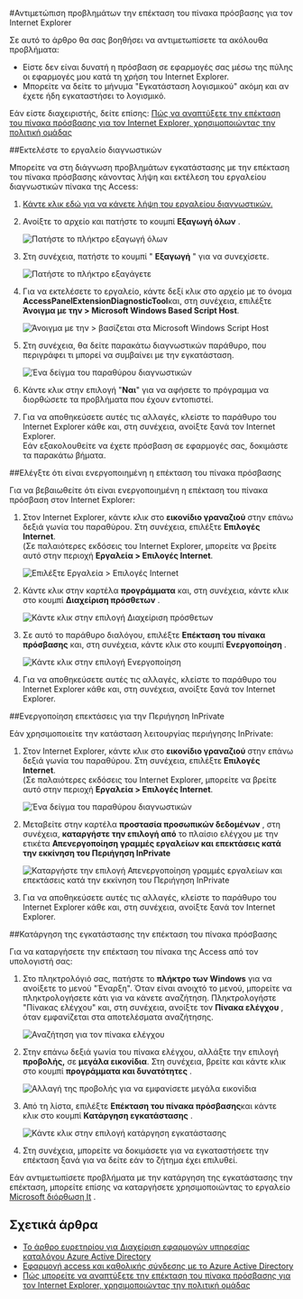 <properties
    pageTitle="Αντιμετώπιση προβλημάτων την επέκταση του πίνακα πρόσβασης για τον Internet Explorer | Microsoft Azure"
    description="Πώς μπορείτε να χρησιμοποιήσετε την πολιτική ομάδας για να αναπτύξετε το πρόσθετο του Internet Explorer για την πύλη οι εφαρμογές μου."
    services="active-directory"
    documentationCenter=""
    authors="MarkusVi"
    manager="femila"
    editor=""/>

<tags
    ms.service="active-directory"
    ms.devlang="na"
    ms.topic="article"
    ms.tgt_pltfrm="na"
    ms.workload="identity"
    ms.date="08/16/2016"
    ms.author="markvi"/>

#<a name="troubleshooting-the-access-panel-extension-for-internet-explorer"></a>Αντιμετώπιση προβλημάτων την επέκταση του πίνακα πρόσβασης για τον Internet Explorer

Σε αυτό το άρθρο θα σας βοηθήσει να αντιμετωπίσετε τα ακόλουθα προβλήματα:

- Είστε δεν είναι δυνατή η πρόσβαση σε εφαρμογές σας μέσω της πύλης οι εφαρμογές μου κατά τη χρήση του Internet Explorer.
- Μπορείτε να δείτε το μήνυμα "Εγκατάσταση λογισμικού" ακόμη και αν έχετε ήδη εγκαταστήσει το λογισμικό.

Εάν είστε διαχειριστής, δείτε επίσης: [Πώς να αναπτύξετε την επέκταση του πίνακα πρόσβασης για τον Internet Explorer, χρησιμοποιώντας την πολιτική ομάδας](active-directory-saas-ie-group-policy.md)

##<a name="run-the-diagnostic-tool"></a>Εκτελέστε το εργαλείο διαγνωστικών

Μπορείτε να στη διάγνωση προβλημάτων εγκατάστασης με την επέκταση του πίνακα πρόσβασης κάνοντας λήψη και εκτέλεση του εργαλείου διαγνωστικών πίνακα της Access:

1. [Κάντε κλικ εδώ για να κάνετε λήψη του εργαλείου διαγνωστικών.](https://account.activedirectory.windowsazure.com/applications/AccessPanelExtensionDiagnosticTool/AccessPanelExtensionDiagnosticTool.zip)

2. Ανοίξτε το αρχείο και πατήστε το κουμπί **Εξαγωγή όλων** .

    ![Πατήστε το πλήκτρο εξαγωγή όλων](./media/active-directory-saas-ie-troubleshooting/extract1.png)

3. Στη συνέχεια, πατήστε το κουμπί " **Εξαγωγή** " για να συνεχίσετε.

    ![Πατήστε το πλήκτρο εξαγάγετε](./media/active-directory-saas-ie-troubleshooting/extract2.png)

4. Για να εκτελέσετε το εργαλείο, κάντε δεξί κλικ στο αρχείο με το όνομα **AccessPanelExtensionDiagnosticTool**και, στη συνέχεια, επιλέξτε **Άνοιγμα με την > Microsoft Windows Based Script Host**.

    ![Άνοιγμα με την > βασίζεται στα Microsoft Windows Script Host](./media/active-directory-saas-ie-troubleshooting/open_tool.png)

5. Στη συνέχεια, θα δείτε παρακάτω διαγνωστικών παράθυρο, που περιγράφει τι μπορεί να συμβαίνει με την εγκατάσταση.

    ![Ένα δείγμα του παραθύρου διαγνωστικών](./media/active-directory-saas-ie-troubleshooting/tool_preview.png)

6. Κάντε κλικ στην επιλογή "**Ναι**" για να αφήσετε το πρόγραμμα να διορθώσετε τα προβλήματα που έχουν εντοπιστεί.

7. Για να αποθηκεύσετε αυτές τις αλλαγές, κλείστε το παράθυρο του Internet Explorer κάθε και, στη συνέχεια, ανοίξτε ξανά τον Internet Explorer.<br />Εάν εξακολουθείτε να έχετε πρόσβαση σε εφαρμογές σας, δοκιμάστε τα παρακάτω βήματα.

##<a name="check-that-the-access-panel-extension-is-enabled"></a>Ελέγξτε ότι είναι ενεργοποιημένη η επέκταση του πίνακα πρόσβασης

Για να βεβαιωθείτε ότι είναι ενεργοποιημένη η επέκταση του πίνακα πρόσβαση στον Internet Explorer:

1. Στον Internet Explorer, κάντε κλικ στο **εικονίδιο γραναζιού** στην επάνω δεξιά γωνία του παραθύρου. Στη συνέχεια, επιλέξτε **Επιλογές Internet**.<br />(Σε παλαιότερες εκδόσεις του Internet Explorer, μπορείτε να βρείτε αυτό στην περιοχή **Εργαλεία > Επιλογές Internet**.

    ![Επιλέξτε Εργαλεία > Επιλογές Internet](./media/active-directory-saas-ie-troubleshooting/internetoptions.png)

2. Κάντε κλικ στην καρτέλα **προγράμματα** και, στη συνέχεια, κάντε κλικ στο κουμπί **Διαχείριση πρόσθετων** .

    ![Κάντε κλικ στην επιλογή Διαχείριση πρόσθετων](./media/active-directory-saas-ie-troubleshooting/internetoptions_programs.png)

3. Σε αυτό το παράθυρο διαλόγου, επιλέξτε **Επέκταση του πίνακα πρόσβασης** και, στη συνέχεια, κάντε κλικ στο κουμπί **Ενεργοποίηση** .

    ![Κάντε κλικ στην επιλογή Ενεργοποίηση](./media/active-directory-saas-ie-troubleshooting/enableaddon.png)

4. Για να αποθηκεύσετε αυτές τις αλλαγές, κλείστε το παράθυρο του Internet Explorer κάθε και, στη συνέχεια, ανοίξτε ξανά τον Internet Explorer.

##<a name="enable-extensions-for-inprivate-browsing"></a>Ενεργοποίηση επεκτάσεις για την Περιήγηση InPrivate

Εάν χρησιμοποιείτε την κατάσταση λειτουργίας περιήγησης InPrivate:

1. Στον Internet Explorer, κάντε κλικ στο **εικονίδιο γραναζιού** στην επάνω δεξιά γωνία του παραθύρου. Στη συνέχεια, επιλέξτε **Επιλογές Internet**.<br />(Σε παλαιότερες εκδόσεις του Internet Explorer, μπορείτε να βρείτε αυτό στην περιοχή **Εργαλεία > Επιλογές Internet**.

    ![Ένα δείγμα του παραθύρου διαγνωστικών](./media/active-directory-saas-ie-troubleshooting/inprivateoptions.png)

2. Μεταβείτε στην καρτέλα **προστασία προσωπικών δεδομένων** , στη συνέχεια, **καταργήστε την επιλογή από** το πλαίσιο ελέγχου με την ετικέτα **Απενεργοποίηση γραμμές εργαλείων και επεκτάσεις κατά την εκκίνηση του Περιήγηση InPrivate**</p>

    ![Καταργήστε την επιλογή Απενεργοποίηση γραμμές εργαλείων και επεκτάσεις κατά την εκκίνηση του Περιήγηση InPrivate](./media/active-directory-saas-ie-troubleshooting/enabletoolbars.png)

3. Για να αποθηκεύσετε αυτές τις αλλαγές, κλείστε το παράθυρο του Internet Explorer κάθε και, στη συνέχεια, ανοίξτε ξανά τον Internet Explorer.

##<a name="uninstall-the-access-panel-extension"></a>Κατάργηση της εγκατάστασης την επέκταση του πίνακα πρόσβασης

Για να καταργήσετε την επέκταση του πίνακα της Access από τον υπολογιστή σας:

1. Στο πληκτρολόγιό σας, πατήστε το **πλήκτρο των Windows** για να ανοίξετε το μενού "Έναρξη". Όταν είναι ανοιχτό το μενού, μπορείτε να πληκτρολογήσετε κάτι για να κάνετε αναζήτηση. Πληκτρολογήστε "Πίνακας ελέγχου" και, στη συνέχεια, ανοίξτε τον **Πίνακα ελέγχου** , όταν εμφανίζεται στα αποτελέσματα αναζήτησης.

    ![Αναζήτηση για τον πίνακα ελέγχου](./media/active-directory-saas-ie-troubleshooting/search_sm.png)

2. Στην επάνω δεξιά γωνία του πίνακα ελέγχου, αλλάξτε την επιλογή **προβολής,** σε **μεγάλα εικονίδια**. Στη συνέχεια, βρείτε και κάντε κλικ στο κουμπί **προγράμματα και δυνατότητες** .

    ![Αλλαγή της προβολής για να εμφανίσετε μεγάλα εικονίδια](./media/active-directory-saas-ie-troubleshooting/control_panel.png)

3. Από τη λίστα, επιλέξτε **Επέκταση του πίνακα πρόσβασης**και κάντε κλικ στο κουμπί **Κατάργηση εγκατάστασης** .

    ![Κάντε κλικ στην επιλογή κατάργηση εγκατάστασης](./media/active-directory-saas-ie-troubleshooting/uninstall.png)

4. Στη συνέχεια, μπορείτε να δοκιμάσετε για να εγκαταστήσετε την επέκταση ξανά για να δείτε εάν το ζήτημα έχει επιλυθεί.

Εάν αντιμετωπίσετε προβλήματα με την κατάργηση της εγκατάστασης την επέκταση, μπορείτε επίσης να καταργήσετε χρησιμοποιώντας το εργαλείο [Microsoft διόρθωση It](https://go.microsoft.com/?linkid=9779673) .

## <a name="related-articles"></a>Σχετικά άρθρα

- [Το άρθρο ευρετηρίου για Διαχείριση εφαρμογών υπηρεσίας καταλόγου Azure Active Directory](active-directory-apps-index.md)
- [Εφαρμογή access και καθολικής σύνδεσης με το Azure Active Directory](active-directory-appssoaccess-whatis.md)
- [Πώς μπορείτε να αναπτύξετε την επέκταση του πίνακα πρόσβασης για τον Internet Explorer, χρησιμοποιώντας την πολιτική ομάδας](active-directory-saas-ie-group-policy.md)
